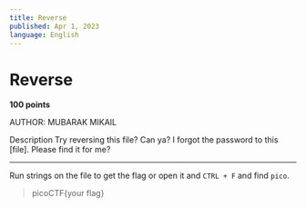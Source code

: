 ```yaml
---
title: Reverse
published: Apr 1, 2023
language: English
---
```


# Reverse

**100 points**

AUTHOR: MUBARAK MIKAIL

Description
Try reversing this file? Can ya?
I forgot the password to this [file]. Please find it for me?

---

Run strings on the file to get the flag or open it and `CTRL + F` and find `pico`.

> picoCTF{your flag}
